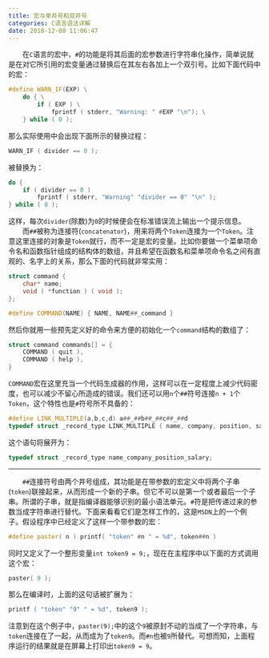 ```yaml
---
title: 宏与单井号和双井号
categories: C语言语法详解
date: 2018-12-08 11:06:47
---
```

&emsp;&emsp;在`C`语言的宏中，`#`的功能是将其后面的宏参数进行字符串化操作，简单说就是在对它所引用的宏变量通过替换后在其左右各加上一个双引号。比如下面代码中的宏：<!--more-->

``` cpp
#define WARN_IF(EXP) \
    do { \
        if ( EXP ) \
            fprintf ( stderr, "Warning: " #EXP "\n"); \
    } while ( 0 );
```

那么实际使用中会出现下面所示的替换过程：

``` cpp
WARN_IF ( divider == 0 );
```

被替换为：

``` cpp
do {
    if ( divider == 0 )
        fprintf ( stderr, "Warning" "divider == 0" "\n" );
} while ( 0 );
```

这样，每次`divider`(除数)为`0`的时候便会在标准错误流上输出一个提示信息。
&emsp;&emsp;而`##`被称为连接符(`concatenator`)，用来将两个`Token`连接为一个`Token`。注意这里连接的对象是`Token`就行，而不一定是宏的变量。比如你要做一个菜单项命令名和函数指针组成的结构体的数组，并且希望在函数名和菜单项命令名之间有直观的、名字上的关系，那么下面的代码就非常实用：

``` cpp
struct command {
    char* name;
    void ( *function ) ( void );
};

#define COMMAND(NAME) { NAME, NAME##_command }
```

然后你就用一些预先定义好的命令来方便的初始化一个`command`结构的数组了：

``` cpp
struct command commands[] = {
    COMMAND ( quit ),
    COMMAND ( help ),
}
```

`COMMAND`宏在这里充当一个代码生成器的作用，这样可以在一定程度上减少代码密度，也可以减少不留心所造成的错误。我们还可以用`n`个`##`符号连接`n + 1`个`Token`，这个特性也是`#`符号所不具备的：

``` cpp
#define LINK_MULTIPLE(a,b,c,d) a##_##b##_##c##_##d
typedef struct _record_type LINK_MULTIPLE ( name, company, position, salary );
```

这个语句将展开为：

``` cpp
typedef struct _record_type name_company_position_salary;
```


---

&emsp;&emsp;`##`连接符号由两个井号组成，其功能是在带参数的宏定义中将两个子串(`token`)联接起来，从而形成一个新的子串。但它不可以是第一个或者最后一个子串。所谓的子串，就是指编译器能够识别的最小语法单元。`#`符是把传递过来的参数当成字符串进行替代。下面来看看它们是怎样工作的，这是`MSDN`上的一个例子。假设程序中已经定义了这样一个带参数的宏：

``` cpp
#define paster( n ) printf( "token" #n " = %d", token##n )
```

同时又定义了一个整形变量`int token9 = 9;`，现在在主程序中以下面的方式调用这个宏：

``` cpp
paster( 9 );
```

那么在编译时，上面的这句话被扩展为：

``` cpp
printf ( "token" "9" " = %d", token9 );
```

注意到在这个例子中，`paster(9);`中的这个`9`被原封不动的当成了一个字符串，与`token`连接在了一起，从而成为了`token9`。而`#n`也被`9`所替代。可想而知，上面程序运行的结果就是在屏幕上打印出`token9 = 9`。